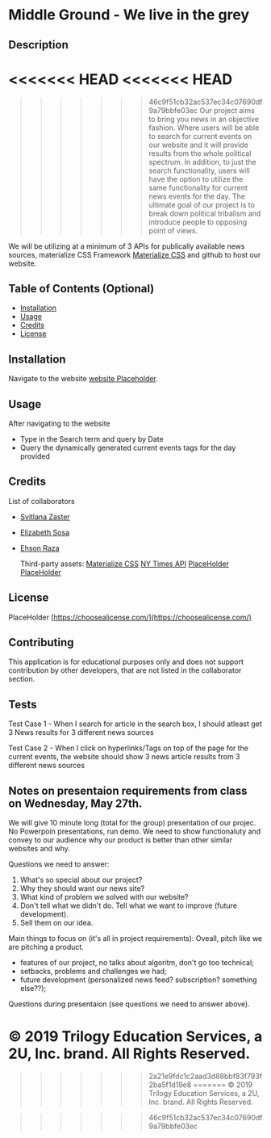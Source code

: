 # Middle Ground - We live in the grey

## Description

<<<<<<< HEAD
<<<<<<< HEAD
=======

>>>>>>> 46c9f51cb32ac537ec34c07690df9a79bbfe03ec
Our project aims to bring you news in an objective fashion. Where users will be able to search for current events on our website and it will provide results from the whole political spectrum. In addition, to just the search functionality, users will have the option to utilize the same functionality for current news events for the day. The ultimate goal of our project is to break down political tribalism and introduce people to opposing point of views.

We will be utilizing at a minimum of 3 APIs for publically available news sources, materialize CSS Framework [Materialize CSS](https://materializecss.com/) and github to host our website.

## Table of Contents (Optional)

- [Installation](#installation)
- [Usage](#usage)
- [Credits](#credits)
- [License](#license)

## Installation

Navigate to the website [website Placeholder](google.com/placeholder).

## Usage

After navigating to the website

- Type in the Search term and query by Date
- Query the dynamically generated current events tags for the day provided

## Credits

List of collaborators

- [Svitlana Zaster](https://github.com/szaster)
- [Elizabeth Sosa](https://github.com/lisasosa)
- [Ehson Raza](https://github.com/ehsonraza1)

  Third-party assets:
  [Materialize CSS](https://materializecss.com/)
  [NY Times API](https://api.nytimes.com/svc/search/v2/articlesearch.json?q=)
  [PlaceHolder](https://google.com/)
  [PlaceHolder](https://google.com/)

## License

PlaceHolder [https://choosealicense.com/](https://choosealicense.com/)

## Contributing

This application is for educational purposes only and does not support contribution by other developers, that are not listed in the collaborator section.

## Tests

Test Case 1 - When I search for article in the search box, I should atleast get 3 News results for 3 different news sources

Test Case 2 - When I click on hyperlinks/Tags on top of the page for the current events, the website should show 3 news article results from 3 different news sources

## Notes on presentaion requirements from class on Wednesday, May 27th.

We will give 10 minute long (total for the group) presentation of our projec. No Powerpoin presentations, run demo.  We need to show functionaluty and convey to our audience why our product is better than other similar websites and why.

Questions we need to answer:
1. What's so special about our project?
2. Why they should want our news site?
3. What kind of problem we solved with our website? 
4. Don't tell what we didn't do. Tell what we want to improve (future development). 
5. Sell them on our idea. 


Main things to focus on (it's all in project requirements):
Oveall, pitch like we are pitching a product. 
* features of our project, no talks about algoritm, don't go too technical;
* setbacks, problems and challenges we had;
* future development (personalized news feed? subscription? something else??);

Questions during presentaion (see questions we need to answer above).



# © 2019 Trilogy Education Services, a 2U, Inc. brand. All Rights Reserved.


> > > > > > > 2a21e9fdc1c2aad3d88bbf83f793f2ba5f1d19e8
=======
© 2019 Trilogy Education Services, a 2U, Inc. brand. All Rights Reserved.


>>>>>>> 46c9f51cb32ac537ec34c07690df9a79bbfe03ec
